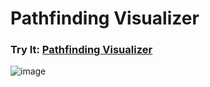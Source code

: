 # Pathfinding Visualizer

<h3>Try It: <a href="https://emrygun.github.io/pathfinding-visualizer/">Pathfinding Visualizer</a></h3>

![image](https://user-images.githubusercontent.com/44208853/117523767-b7f90a80-afc2-11eb-90fa-1fd18c88df78.png)
